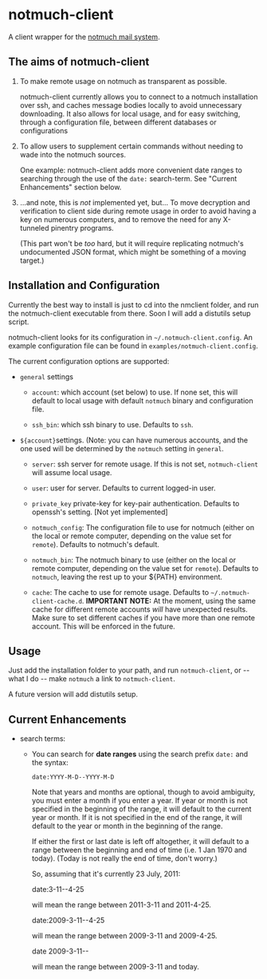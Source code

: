 notmuch-client
==============

A client wrapper for the [notmuch mail system](http://notmuchmail.org). 

The aims of notmuch-client
--------------------------

 1. To make remote usage on notmuch as transparent as
    possible. 

    notmuch-client currently allows you to connect to a notmuch
    installation over ssh, and caches message bodies locally to avoid
    unnecessary downloading. It also allows for local usage, and for
    easy switching, through a configuration file, between different
    databases or configurations

 2. To allow users to supplement certain commands without needing to
    wade into the notmuch sources. 

    One example: notmuch-client adds more convenient date ranges to
    searching through the use of the `date:` search-term. See "Current
    Enhancements" section below.


 3. ...and note, this is *not* implemented yet, but... To move
    decryption and verification to client side during remote usage in
    order to avoid having a key on numerous computers, and to remove
    the need for any X-tunneled pinentry programs.

    (This part won't be *too* hard, but it will require replicating
    notmuch's undocumented JSON format, which might be something of a
    moving target.)

Installation and Configuration
------------------------------

Currently the best way to install is just to cd into the nmclient
folder, and run the notmuch-client executable from there. Soon I will
add a distutils setup script.

notmuch-client looks for its configuration in
`~/.notmuch-client.config`. An example configuration file can be found
in `examples/notmuch-client.config`.

The current configuration options are supported:

  * `general` settings

      + `account`: which account (set below) to use. If none set, this
        will default to local usage with default `notmuch` binary and
        configuration file.

      + `ssh_bin`: which ssh binary to use. Defaults to `ssh`.

  * `${account}`settings. (Note: you can have numerous accounts, and
    the one used will be determined by the `notmuch` setting in `general`.

      + `server`: ssh server for remote usage. If this is not set,
      `notmuch-client` will assume local usage.

      + `user`: user for server. Defaults to current logged-in user.

      + `private_key` private-key for key-pair
        authentication. Defaults to openssh's setting. [Not yet
        implemented]

      + `notmuch_config`: The configuration file to use for notmuch
        (either on the local or remote computer, depending on the
        value set for `remote`). Defaults to notmuch's default.

      + `notmuch_bin`: The notmuch binary to use (either on the local
        or remote computer, depending on the value set for
        `remote`). Defaults to `notmuch`, leaving the rest up to your
        ${PATH} environment.

      + `cache`: The cache to use for remote usage. Defaults to
        `~/.notmuch-client-cache.d`. **IMPORTANT NOTE:** At the
        moment, using the same cache for different remote accounts
        *will* have unexpected results. Make sure to set different
        caches if you have more than one remote account. This will be
        enforced in the future.

Usage
-----

Just add the installation folder to your path, and run
`notmuch-client`, or -- what I do -- make `notmuch` a link to
`notmuch-client`.

A future version will add distutils setup.

Current Enhancements
--------------------

  * search terms:

      + You can search for **date ranges** using the search prefix
        `date:` and the syntax:
            
            date:YYYY-M-D--YYYY-M-D

        Note that years and months are optional, though to avoid
        ambiguity, you must enter a month if you enter a year. If year
        or month is not specified in the beginning of the range, it
        will default to the current year or month. If it is not
        specified in the end of the range, it will default to the year
        or month in the beginning of the range.

        If either the first or last date is left off altogether, it
        will default to a range between the beginning and end of time
        (i.e. 1 Jan 1970 and today). (Today is not really the end of
        time, don't worry.)

        So, assuming that it's currently 23 July, 2011:

           date:3-11--4-25

        will mean the range between 2011-3-11 and 2011-4-25.

           date:2009-3-11--4-25

        will mean the range between 2009-3-11 and 2009-4-25.

           date 2009-3-11--

        will mean the range between 2009-3-11 and today.







